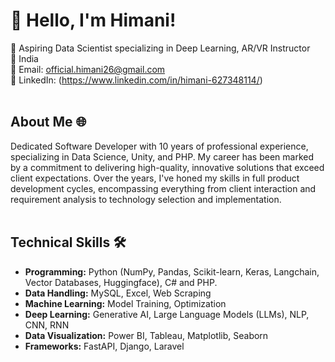 # **👋 Hello, I'm Himani!**
🚀 Aspiring Data Scientist specializing in Deep Learning, AR/VR Instructor <br>
📍 India<br>
📧 Email: official.himani26@gmail.com<br>
🔗 LinkedIn: (https://www.linkedin.com/in/himani-627348114/) <br><br>

## About Me 🌐
Dedicated Software Developer with 10 years of professional experience, specializing in Data Science, Unity, and PHP. My career has been marked by a commitment to delivering high-quality, innovative solutions that exceed client expectations. Over the years, I've honed my skills in full product development cycles, encompassing everything from client interaction and requirement analysis to technology selection and implementation.<br><br>

## Technical Skills 🛠️
- **Programming:** Python (NumPy, Pandas, Scikit-learn, Keras, Langchain, Vector Databases, Huggingface), C# and PHP.
- **Data Handling:** MySQL, Excel, Web Scraping
- **Machine Learning:** Model Training, Optimization
- **Deep Learning:** Generative AI, Large Language Models (LLMs), NLP, CNN, RNN
- **Data Visualization:** Power BI, Tableau, Matplotlib, Seaborn
- **Frameworks:** FastAPI, Django, Laravel
